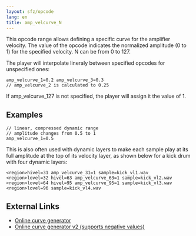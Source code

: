 ```yaml
---
layout: sfz/opcode
lang: en
title: amp_velcurve_N
---
```

This opcode range allows defining a specific curve for the amplifier velocity.
The value of the opcode indicates the normalized amplitude (0 to 1)
for the specified velocity. N can be from 0 to 127.

The player will interpolate lineraly between specified opcodes for unspecified ones:

```
amp_velcurve_1=0.2 amp_velcurve_3=0.3
// amp_velcurve_2 is calculated to 0.25
```

If amp_velcurve_127 is not specified, the player will assign it the value of 1.

## Examples

```
// linear, compressed dynamic range
// amplitude changes from 0.5 to 1
amp_velcurve_1=0.5
```

This is also often used with dynamic layers to make each sample play at its full
amplitude at the top of its velocity layer, as shown below for a kick drum with
four dynamic layers:

```
<region>hivel=31 amp_velcurve_31=1 sample=kick_vl1.wav
<region>lovel=32 hivel=63 amp_velcurve_63=1 sample=kick_vl2.wav
<region>lovel=64 hivel=95 amp_velcurve_95=1 sample=kick_vl3.wav
<region>lovel=96 sample=kick_vl4.wav
```

## External Links

- [Online curve generator](http://audio.artribut.de/var/sfz_amp_velcurve_gen.html)
- [Online curve generator v2 (supports negative values)](http://audio.artribut.de/var/sfz_amp_velcurve_gen2.html)

